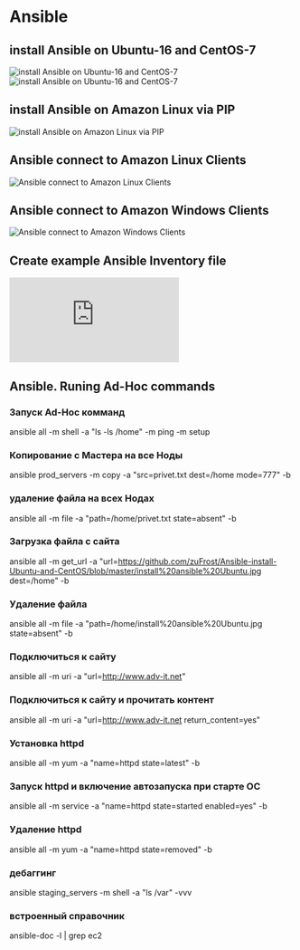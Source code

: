 # Ansible
## install Ansible on Ubuntu-16 and CentOS-7
![install Ansible on Ubuntu-16 and CentOS-7](https://github.com/zuFrost/Ansible-install-Ubuntu-and-CentOS/blob/master/install%20ansible%20CentOS.jpg)
![install Ansible on Ubuntu-16 and CentOS-7](https://github.com/zuFrost/Ansible-install-Ubuntu-and-CentOS/blob/master/install%20ansible%20Ubuntu.jpg)
## install Ansible on Amazon Linux via PIP
![install Ansible on Amazon Linux via PIP](https://github.com/zuFrost/Ansible-install-Ubuntu-and-CentOS/blob/master/install%20ansible%20on%20Amazon%20Linux%20via%20PIP.jpg)
## Ansible connect to Amazon Linux Clients
![Ansible connect to Amazon Linux Clients](https://github.com/zuFrost/Ansible-install-Ubuntu-and-CentOS/blob/master/Ansible%20connect%20to%20Amazon%20Linux%20Clients.jpg)
## Ansible connect to Amazon Windows Clients
![Ansible connect to Amazon Windows Clients](https://github.com/zuFrost/Ansible-install-Ubuntu-and-CentOS/blob/master/Ansible%20connect%20to%20Amazon%20Windows%20Clients.jpg)
## Create example Ansible Inventory file 
![hosts.txt](https://github.com/zuFrost/Ansible-install-Ubuntu-and-CentOS/blob/master/hosts.txt)
## Ansible. Runing Ad-Hoc commands



### Запуск Ad-Hoc комманд
ansible all -m shell -a "ls -ls /home"
            -m ping
            -m setup
### Копирование с Мастера на все Ноды
ansible prod_servers -m copy -a "src=privet.txt dest=/home mode=777" -b
### удаление файла на всех Нодах
ansible all -m file -a "path=/home/privet.txt state=absent" -b
### Загрузка файла с сайта
ansible all -m get_url -a "url=https://github.com/zuFrost/Ansible-install-Ubuntu-and-CentOS/blob/master/install%20ansible%20Ubuntu.jpg dest=/home" -b
### Удаление файла
ansible all -m file -a "path=/home/install%20ansible%20Ubuntu.jpg state=absent" -b
### Подключиться к сайту
ansible all -m uri -a "url=http://www.adv-it.net"
### Подключиться к сайту и прочитать контент
ansible all -m uri -a "url=http://www.adv-it.net return_content=yes"
### Установка httpd
ansible all -m yum -a "name=httpd state=latest" -b
### Запуск httpd и включение автозапуска при старте ОС
ansible all -m service -a "name=httpd state=started enabled=yes" -b
### Удаление httpd
ansible all -m yum -a "name=httpd state=removed" -b
### дебаггинг
ansible staging_servers -m shell -a "ls /var" -vvv
### встроенный справочник
ansible-doc -l | grep ec2
